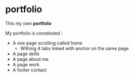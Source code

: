 # portfolio

This my own **portfolio**

My portfolio is constituted :

- A one page scrolling called home
  - Withing 4 tabs linked with anchor on the same page
- A page skills
- A page about me
- A page work
- A footer contact
